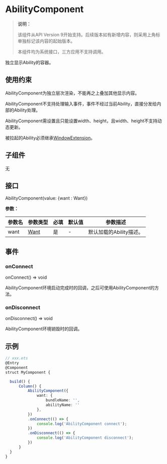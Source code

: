 # AbilityComponent

>  **说明：**
>
>  该组件从API&nbsp;Version&nbsp;9开始支持。后续版本如有新增内容，则采用上角标单独标记该内容的起始版本。
>
>  本组件均为系统接口，三方应用不支持调用。


独立显示Ability的容器。

## 使用约束

AbilityComponent为独立层次渲染，不能再之上叠加其他显示内容。

AbilityComponent不支持处理输入事件，事件不经过当前Ability，直接分发给内部的Ability处理。

AbilityComponent需设置且只能设置width、height，且width、height不支持动态更新。

被拉起的Ability必须继承[WindowExtension](../apis/js-apis-application-WindowExtensionAbility.md)。

## 子组件

无


## 接口

AbilityComponent(value: {want : Want})

**参数：**

| 参数名 | 参数类型 | 必填 | 默认值 | 参数描述 |
| -------- | -------- | -------- | -------- | -------- |
| want | [Want](../../reference/apis/js-apis-application-Want.md) | 是 | - | 默认加载的Ability描述。 |


## 事件

### onConnect

onConnect()&nbsp;=&gt;&nbsp;void

AbilityComponent环境启动完成时的回调，之后可使用AbilityComponent的方法。

### onDisconnect

onDisconnect()&nbsp;=&gt;&nbsp;void

AbilityComponent环境销毁时的回调。

## 示例

```ts
// xxx.ets
@Entry
@Component
struct MyComponent {

  build() {
      Column() {
          AbilityComponent({
              want: {
                  bundleName: '',
                  abilityName: ''
              },
          })
          .onConnect(() => {
              console.log('AbilityComponent connect');
          })
          .onDisconnect(() => {
              console.log('AbilityComponent disconnect');
          })
      }
  }
}
```
